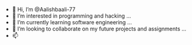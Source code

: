 - 👋 Hi, I’m @Aalishbaali-77
- 👀 I’m interested in programming and hacking ...
- 🌱 I’m currently learning software engineering ...
- 💞️ I’m looking to collaborate on my future projects and assignments ...
- 📫 

<!---
Aalishbaali-77/Aalishbaali-77 is a ✨ special ✨ repository because its `README.md` (this file) appears on your GitHub profile.
You can click the Preview link to take a look at your changes.
--->
